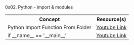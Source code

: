 0x02. Python - import & modules

<table>
  <tr>
    <th> Concept </th>
    <th> Resource(s) </th>
  </tr>
  
  <tr>
    <td> Python Import Function From Folder </td>
    <td> <a href="https://youtu.be/c9UW-aCur7A"> Youtube Link </a> </td>
  </tr>
  
  <tr>
    <td>  if __name__ == '__main__' </td>
    <td> <a href = "https://youtu.be/g_wlZ9IhbTs"> Youtube Link </a></td>
  </tr>
